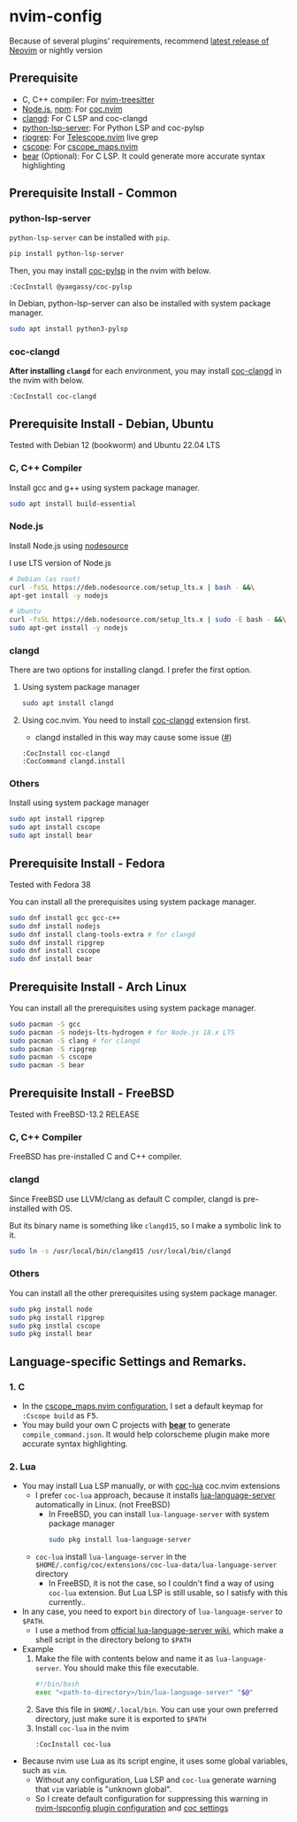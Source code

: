 # nvim-config
Because of several plugins' requirements, recommend [latest release of Neovim](https://github.com/neovim/neovim/releases/tag/stable) or nightly version

## Prerequisite
- C, C++ compiler: For [nvim-treesitter](https://github.com/nvim-treesitter/nvim-treesitter)
- [Node.js](https://nodejs.org), [npm](https://www.npmjs.com/): For [coc.nvim](https://github.com/neoclide/coc.nvim)
- [clangd](https://clangd.llvm.org/): For C LSP and coc-clangd
- [python-lsp-server](https://github.com/python-lsp/python-lsp-server): For Python LSP and coc-pylsp
- [ripgrep](https://github.com/BurntSushi/ripgrep): For [Telescope.nvim](https://github.com/nvim-telescope/telescope.nvim) live grep
- [cscope](https://cscope.sourceforge.net/): For [cscope_maps.nvim](https://github.com/dhananjaylatkar/cscope_maps.nvim)
- [bear](https://github.com/rizsotto/Bear) (Optional): For C LSP. It could generate more accurate syntax highlighting

## Prerequisite Install - Common
### python-lsp-server
`python-lsp-server` can be installed with `pip`.
```sh
pip install python-lsp-server
```

Then, you may install [coc-pylsp](https://github.com/yaegassy/coc-pylsp) in the nvim with below.
```
:CocInstall @yaegassy/coc-pylsp
```

In Debian, python-lsp-server can also be installed with system package manager.
```sh
sudo apt install python3-pylsp
```

### coc-clangd
**After installing `clangd`** for each environment, you may install [coc-clangd](https://github.com/clangd/coc-clangd) in the nvim with below.
```
:CocInstall coc-clangd
```

## Prerequisite Install - Debian, Ubuntu
Tested with Debian 12 (bookworm) and Ubuntu 22.04 LTS

### C, C++ Compiler
Install gcc and g++ using system package manager.
```sh
sudo apt install build-essential
```

### Node.js
Install Node.js using [nodesource](https://github.com/nodesource/distributions#installation-instructions)

I use LTS version of Node.js

```sh
# Debian (as root)
curl -fsSL https://deb.nodesource.com/setup_lts.x | bash - &&\
apt-get install -y nodejs

# Ubuntu
curl -fsSL https://deb.nodesource.com/setup_lts.x | sudo -E bash - &&\
sudo apt-get install -y nodejs
```

### clangd
There are two options for installing clangd. I prefer the first option.

1. Using system package manager
    ```sh
    sudo apt install clangd
    ```

2. Using coc.nvim. You need to install [coc-clangd](https://github.com/clangd/coc-clangd) extension first.
    - clangd installed in this way may cause some issue ([#](https://github.com/clangd/coc-clangd/issues/577))
    ```
    :CocInstall coc-clangd
    :CocCommand clangd.install
    ```

### Others
Install using system package manager
```sh
sudo apt install ripgrep
sudo apt install cscope
sudo apt install bear
```

## Prerequisite Install - Fedora
Tested with Fedora 38

You can install all the prerequisites using system package manager.
```sh
sudo dnf install gcc gcc-c++
sudo dnf install nodejs
sudo dnf install clang-tools-extra # for clangd
sudo dnf install ripgrep
sudo dnf install cscope
sudo dnf install bear
```

## Prerequisite Install - Arch Linux
You can install all the prerequisites using system package manager.

```sh
sudo pacman -S gcc
sudo pacman -S nodejs-lts-hydrogen # for Node.js 18.x LTS
sudo pacman -S clang # for clangd
sudo pacman -S ripgrep
sudo pacman -S cscope
sudo pacman -S bear
```

## Prerequisite Install - FreeBSD
Tested with FreeBSD-13.2 RELEASE

### C, C++ Compiler
FreeBSD has pre-installed C and C++ compiler.

### clangd
Since FreeBSD use LLVM/clang as default C compiler, clangd is pre-installed with OS.

But its binary name is something like `clangd15`, so I make a symbolic link to it.
```sh
sudo ln -s /usr/local/bin/clangd15 /usr/local/bin/clangd
```

### Others
You can install all the other prerequisites using system package manager.

```sh
sudo pkg install node
sudo pkg install ripgrep
sudo pkg instlal cscope
sudo pkg install bear
```

## Language-specific Settings and Remarks.
### 1. C
- In the [cscope_maps.nvim configuration](lua/plugins/cscope_maps.lua), I set a default keymap for `:Cscope build` as <kbd>F5</kbd>.
- You may build your own C projects with [**bear**](https://github.com/rizsotto/Bear) to generate `compile_command.json`. It would help colorscheme plugin make more accurate syntax highlighting.

### 2. Lua
- You may install Lua LSP manually, or with [coc-lua](https://github.com/josa42/coc-lua) coc.nvim extensions
    - I prefer `coc-lua` approach, because it installs [lua-language-server](https://github.com/LuaLS/lua-language-server) automatically in Linux. (not FreeBSD)
        - In FreeBSD, you can install `lua-language-server` with system package manager
            ```sh
            sudo pkg install lua-language-server
            ```
    - `coc-lua` install `lua-language-server` in the `$HOME/.config/coc/extensions/coc-lua-data/lua-language-server` directory
        - In FreeBSD, it is not the case, so I couldn't find a way of using `coc-lua` extension. But Lua LSP is still usable, so I satisfy with this currently..
- In any case, you need to export `bin` directory of `lua-language-server` to `$PATH`.
    - I use a method from [official lua-language-server wiki](https://github.com/LuaLS/lua-language-server/wiki/Getting-Started#command-line), which make a shell script in the directory belong to `$PATH`
- Example
    1. Make the file with contents below and name it as `lua-language-server`. You should make this file executable.
        ```sh
        #!/bin/bash
        exec "<path-to-directory>/bin/lua-language-server" "$@"
        ```
    2. Save this file in `$HOME/.local/bin`. You can use your own preferred directory, just make sure it is exported to `$PATH`
    3. Install `coc-lua` in the nvim
        ```
        :CocInstall coc-lua
        ```
- Because nvim use Lua as its script engine, it uses some global variables, such as `vim`.
    - Without any configuration, Lua LSP and `coc-lua` generate warning that `vim` variable is "unknown global".
    - So I create default configuration for suppressing this warning in [nvim-lspconfig plugin configuration](lua/plugins/lsp.lua) and [coc settings](coc-settings.json)
